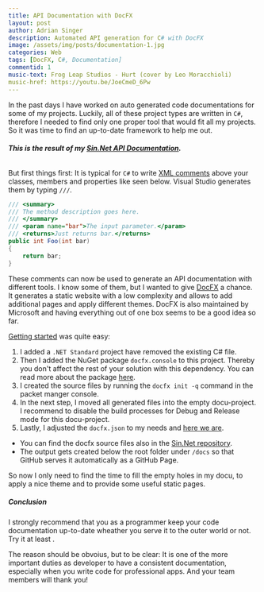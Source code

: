 ```yaml
---
title: API Documentation with DocFX
layout: post
author: Adrian Singer
description: Automated API generation for C# with DocFX
image: /assets/img/posts/documentation-1.jpg
categories: Web
tags: [DocFX, C#, Documentation]
commentid: 1
music-text: Frog Leap Studios - Hurt (cover by Leo Moracchioli)
music-href: https://youtu.be/JoeCmeD_6Pw
---
```


In the past days I have worked on auto generated code documentations for some of my projects.
Luckily, all of these project types are written in `C#`, therefore I needed to find only one proper tool that would fit all my projects. So it was time to find an up-to-date framework to help me out.

###### **This is the result of my [Sin.Net API Documentation](https://sin-net.github.io/Sin.Net/api/Sin.Net.Domain.Config.html).**

But first things first: It is typical for `C#` to write [XML comments](https://docs.microsoft.com/en-us/dotnet/csharp/programming-guide/xmldoc/) above your classes, members and properties like seen below. Visual Studio generates them by typing `///`.

```c#
/// <summary>
/// The method description goes here.
/// </summary>
/// <param name="bar">The input parameter.</param>
/// <returns>Just returns bar.</returns>
public int Foo(int bar)
{
    return bar;
}
```

These comments can now be used to generate an API documentation with different tools.
I know some of them, but I wanted to give [DocFX](https://dotnet.github.io/docfx/) a chance.
It generates a static website with a low complexity and allows to add additional pages and apply different themes. DocFX is also maintained by Microsoft and having everything out of one box seems to be a good idea so far.
<i class="mdi mdi-emoticon-outline" style="font-size: inherit"></i>

[Getting started](https://dotnet.github.io/docfx/tutorial/docfx_getting_started.html) was quite easy:

1. I added a `.NET Standard` project have removed the existing C# file.
2. Then I added the NuGet package `docfx.console` to this project. Thereby you don't affect the rest of your solution with this dependency. You can read more about the package [here](https://www.nuget.org/packages/docfx.console/). 
3. I created the source files by running the `docfx init -q` command in the packet manger console.
4. In the next step, I moved all generated files into the empty docu-project.
I recommend to disable the build processes for Debug and Release mode for this docu-project.
5. Lastly, I adjusted the `docfx.json` to my needs and [here we are](https://sin-net.github.io/Sin.Net).

<ul class="ul-md">
    <li>
    You can find the docfx source files also in the <a target="_blank" href="https://github.com/sin-net/Sin.Net/tree/master/Sin.Net.Solution/Sin.Net.Docu">Sin.Net repository</a>.
    </li>
    <li>
    The output gets created below the root folder under <code>/docs</code> so that GitHub serves it automatically as a GitHub Page.
    </li>
</ul>

So now I only need to find the time to fill the empty holes in my docu, to apply a nice theme and to provide some useful static pages.

##### Conclusion

I <span class="attention">strongly recommend</span> that you as a programmer keep your code documentation up-to-date wheather you serve it to the outer world or not. Try it at least <i class="mdi mdi-emoticon-outline" style="font-size: inherit"></i>.

The reason should be obvoius, but to be clear: It is one of the more important duties as developer to have a consistent documentation, especially when you write code for professional apps. And your team members will thank you!
